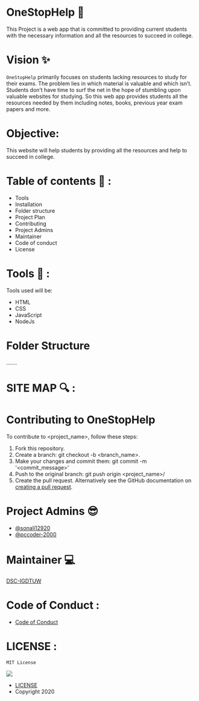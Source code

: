 # OneStopHelp :handshake:

This Project is a web app that is committed to providing current students with the necessary information and all the resources to succeed in college. 

# Vision  :sparkles:
`OneStopHelp` primarily focuses on students lacking resources to study for their exams. The problem lies in which material is valuable and which isn’t. Students don’t have time to surf the net in the hope of stumbling upon valuable websites for studying. So this web app provides students all the resources needed by them including notes, books, previous year exam papers and more.

# Objective:
This website will help students by providing all the resources and help to succeed in college.

# Table of contents :bookmark_tabs: :

*	Tools 
*	Installation
*	Folder structure
*	Project Plan 
*	Contributing 
*	Project Admins
*	Maintainer
* Code of conduct 
* License

# Tools :wrench: :

Tools used will be:
* HTML
* CSS
* JavaScript
* NodeJs


# Folder Structure
.......

# SITE MAP :mag: :


# Contributing to OneStopHelp
To contribute to <project_name>, follow these steps:

1. Fork this repository.
2. Create a branch: git checkout -b <branch_name>.
3. Make your changes and commit them: git commit -m '<commit_message>'
4. Push to the original branch: git push origin <project_name>/<location>
5. Create the pull request.
Alternatively see the GitHub documentation on [creating a pull request](https://docs.github.com/en/free-pro-team@latest/github/collaborating-with-issues-and-pull-requests/creating-a-pull-request).

# Project Admins :sunglasses:
* [@sonali12920](https://github.com/Sonali12920)
* [@pccoder-2000](https://github.com/pccoder-2000)

# Maintainer :computer:
[DSC-IGDTUW](https://github.com/dscigdtuw)
# Code of Conduct :
* [Code of Conduct](https://github.com/dscigdtuw/WebD/blob/master/OneStopHelp/CODE_OF_CONDUCT.md)

# LICENSE :
`MIT License`

![](https://camo.githubusercontent.com/87df8c3c71a2e199d14376508b126c1b71e68ef0/68747470733a2f2f6d656469612e67697068792e636f6d2f6d656469612f78555047634a4779384939323879496c41512f67697068792e676966 )

* [LICENSE](https://github.com/dscigdtuw/WebD/blob/master/OneStopHelp/LICENSE)
* Copyright 2020 


